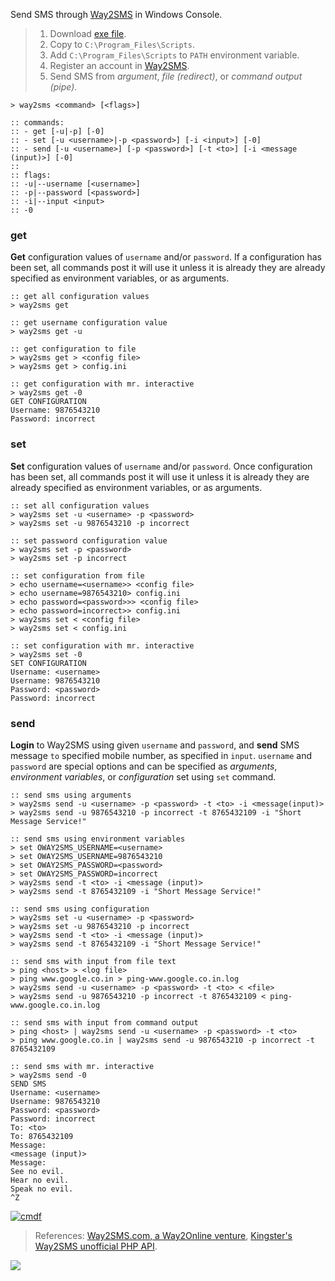 Send SMS through [Way2SMS] in Windows Console.
> 1. Download [exe file](https://github.com/cmdf/way2sms/releases/download/1.0.0/way2sms.exe).
> 2. Copy to `C:\Program_Files\Scripts`.
> 3. Add `C:\Program_Files\Scripts` to `PATH` environment variable.
> 4. Register an account in [Way2SMS].
> 5. Send SMS from *argument*, *file (redirect)*, or *command output (pipe)*.


```batch
> way2sms <command> [<flags>]

:: commands:
:: - get [-u|-p] [-0]
:: - set [-u <username>|-p <password>] [-i <input>] [-0]
:: - send [-u <username>] [-p <password>] [-t <to>] [-i <message (input)>] [-0]
::
:: flags:
:: -u|--username [<username>]
:: -p|--password [<password>]
:: -i|--input <input>
:: -0
```

### get

**Get** configuration values  of `username` and/or `password`. If a configuration has
been set, all commands post it will use it unless it is already they are already
specified as environment variables, or as arguments.

```batch
:: get all configuration values
> way2sms get

:: get username configuration value
> way2sms get -u

:: get configuration to file
> way2sms get > <config file>
> way2sms get > config.ini

:: get configuration with mr. interactive
> way2sms get -0
GET CONFIGURATION
Username: 9876543210
Password: incorrect
```


### set

**Set** configuration values of `username` and/or `password`. Once configuration has
been set, all commands post it will use it unless it is already they are already
specified as environment variables, or as arguments.

```batch
:: set all configuration values
> way2sms set -u <username> -p <password>
> way2sms set -u 9876543210 -p incorrect

:: set password configuration value
> way2sms set -p <password>
> way2sms set -p incorrect

:: set configuration from file
> echo username=<username>> <config file>
> echo username=9876543210> config.ini
> echo password=<password>>> <config file>
> echo password=incorrect>> config.ini
> way2sms set < <config file>
> way2sms set < config.ini

:: set configuration with mr. interactive
> way2sms set -0
SET CONFIGURATION
Username: <username>
Username: 9876543210
Password: <password>
Password: incorrect
```


### send

**Login** to Way2SMS using given `username` and `password`, and **send** SMS message
`to` specified mobile number, as specified in `input`. `username` and `password`
are special options and can be specified as *arguments*, *environment variables*, or
*configuration* set using `set` command.

```batch
:: send sms using arguments
> way2sms send -u <username> -p <password> -t <to> -i <message(input)>
> way2sms send -u 9876543210 -p incorrect -t 8765432109 -i "Short Message Service!"

:: send sms using environment variables
> set OWAY2SMS_USERNAME=<username>
> set OWAY2SMS_USERNAME=9876543210
> set OWAY2SMS_PASSWORD=<password>
> set OWAY2SMS_PASSWORD=incorrect
> way2sms send -t <to> -i <message (input)>
> way2sms send -t 8765432109 -i "Short Message Service!"

:: send sms using configuration
> way2sms set -u <username> -p <password>
> way2sms set -u 9876543210 -p incorrect
> way2sms send -t <to> -i <message (input)>
> way2sms send -t 8765432109 -i "Short Message Service!"

:: send sms with input from file text
> ping <host> > <log file>
> ping www.google.co.in > ping-www.google.co.in.log
> way2sms send -u <username> -p <password> -t <to> < <file>
> way2sms send -u 9876543210 -p incorrect -t 8765432109 < ping-www.google.co.in.log

:: send sms with input from command output
> ping <host> | way2sms send -u <username> -p <password> -t <to>
> ping www.google.co.in | way2sms send -u 9876543210 -p incorrect -t 8765432109

:: send sms with mr. interactive
> way2sms send -0
SEND SMS
Username: <username>
Username: 9876543210
Password: <password>
Password: incorrect
To: <to>
To: 8765432109
Message:
<message (input)>
Message:
See no evil.
Hear no evil.
Speak no evil.
^Z
```


[![cmdf](https://i.imgur.com/Jku5HkQ.jpg)](https://cmdf.github.io)
> References: [Way2SMS.com, a Way2Online venture][Way2SMS], [Kingster's Way2SMS unofficial PHP API][Way2SMS-API].

![](https://ga-beacon.deno.dev/G-RC63DPBH3P:SH3Eq-NoQ9mwgYeHWxu7cw/github.com/nodef/way2sms.cmd)

[Way2SMS]: http://site24.way2sms.com/content/index.html
[Way2SMS-API]: https://github.com/kingster/Way2SMS-API
